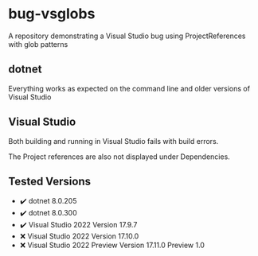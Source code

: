 # bug-vsglobs
A repository demonstrating a Visual Studio bug using ProjectReferences with glob patterns

## dotnet 

Everything works as expected on the command line and older versions of Visual Studio

## Visual Studio

Both building and running in Visual Studio fails with build errors. 

The Project references are also not displayed under Dependencies.

## Tested Versions

* ✔️ dotnet 8.0.205
* ✔️ dotnet 8.0.300
* ✔️ Visual Studio 2022 Version 17.9.7
* ❌ Visual Studio 2022 Version 17.10.0
* ❌ Visual Studio 2022 Preview Version 17.11.0 Preview 1.0
